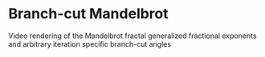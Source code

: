 # Branch-cut Mandelbrot
Video rendering of the Mandelbrot fractal generalized fractional exponents and arbitrary iteration specific branch-cut angles
